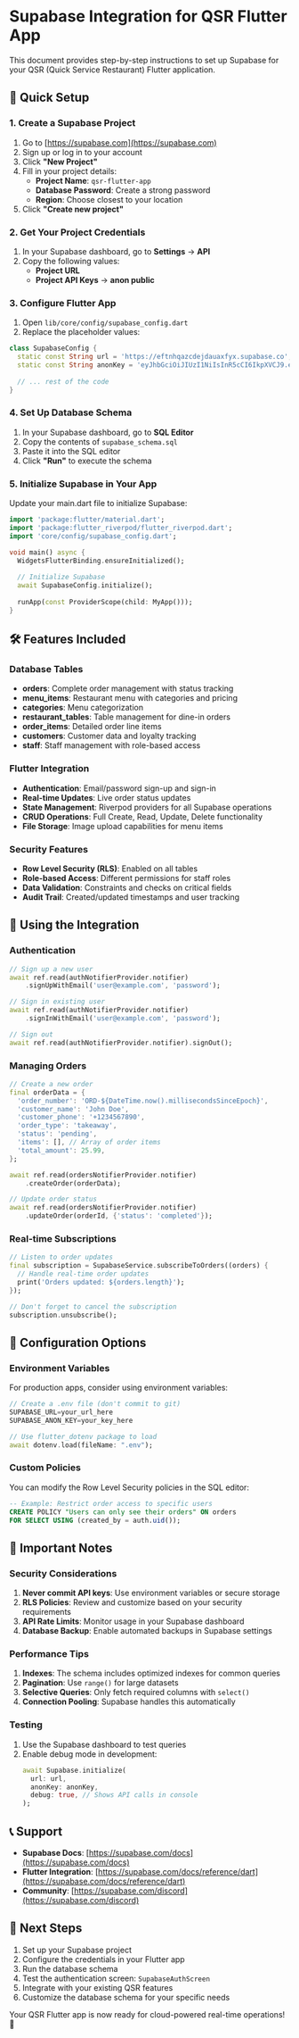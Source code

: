 # Supabase Integration for QSR Flutter App

This document provides step-by-step instructions to set up Supabase for your QSR (Quick Service Restaurant) Flutter application.

## 🚀 Quick Setup

### 1. Create a Supabase Project

1. Go to [https://supabase.com](https://supabase.com)
2. Sign up or log in to your account
3. Click **"New Project"**
4. Fill in your project details:
   - **Project Name**: `qsr-flutter-app`
   - **Database Password**: Create a strong password
   - **Region**: Choose closest to your location
5. Click **"Create new project"**

### 2. Get Your Project Credentials

1. In your Supabase dashboard, go to **Settings** → **API**
2. Copy the following values:
   - **Project URL**
   - **Project API Keys** → **anon public**

### 3. Configure Flutter App

1. Open `lib/core/config/supabase_config.dart`
2. Replace the placeholder values:

```dart
class SupabaseConfig {
  static const String url = 'https://eftnhqazcdejdauaxfyx.supabase.co';
  static const String anonKey = 'eyJhbGciOiJIUzI1NiIsInR5cCI6IkpXVCJ9.eyJpc3MiOiJzdXBhYmFzZSIsInJlZiI6ImVmdG5ocWF6Y2RlamRhdWF4Znl4Iiwicm9sZSI6ImFub24iLCJpYXQiOjE3NTkyMTI3ODgsImV4cCI6MjA3NDc4ODc4OH0.VxtPb5XUFL7VOtSHSaW7wU-R65NkPKj9XkSnqgaBwHs';
  
  // ... rest of the code
}
```

### 4. Set Up Database Schema

1. In your Supabase dashboard, go to **SQL Editor**
2. Copy the contents of `supabase_schema.sql`
3. Paste it into the SQL editor
4. Click **"Run"** to execute the schema

### 5. Initialize Supabase in Your App

Update your main.dart file to initialize Supabase:

```dart
import 'package:flutter/material.dart';
import 'package:flutter_riverpod/flutter_riverpod.dart';
import 'core/config/supabase_config.dart';

void main() async {
  WidgetsFlutterBinding.ensureInitialized();
  
  // Initialize Supabase
  await SupabaseConfig.initialize();
  
  runApp(const ProviderScope(child: MyApp()));
}
```

## 🛠️ Features Included

### Database Tables

- **orders**: Complete order management with status tracking
- **menu_items**: Restaurant menu with categories and pricing
- **categories**: Menu categorization
- **restaurant_tables**: Table management for dine-in orders
- **order_items**: Detailed order line items
- **customers**: Customer data and loyalty tracking
- **staff**: Staff management with role-based access

### Flutter Integration

- **Authentication**: Email/password sign-up and sign-in
- **Real-time Updates**: Live order status updates
- **State Management**: Riverpod providers for all Supabase operations
- **CRUD Operations**: Full Create, Read, Update, Delete functionality
- **File Storage**: Image upload capabilities for menu items

### Security Features

- **Row Level Security (RLS)**: Enabled on all tables
- **Role-based Access**: Different permissions for staff roles
- **Data Validation**: Constraints and checks on critical fields
- **Audit Trail**: Created/updated timestamps and user tracking

## 📱 Using the Integration

### Authentication

```dart
// Sign up a new user
await ref.read(authNotifierProvider.notifier)
    .signUpWithEmail('user@example.com', 'password');

// Sign in existing user
await ref.read(authNotifierProvider.notifier)
    .signInWithEmail('user@example.com', 'password');

// Sign out
await ref.read(authNotifierProvider.notifier).signOut();
```

### Managing Orders

```dart
// Create a new order
final orderData = {
  'order_number': 'ORD-${DateTime.now().millisecondsSinceEpoch}',
  'customer_name': 'John Doe',
  'customer_phone': '+1234567890',
  'order_type': 'takeaway',
  'status': 'pending',
  'items': [], // Array of order items
  'total_amount': 25.99,
};

await ref.read(ordersNotifierProvider.notifier)
    .createOrder(orderData);

// Update order status
await ref.read(ordersNotifierProvider.notifier)
    .updateOrder(orderId, {'status': 'completed'});
```

### Real-time Subscriptions

```dart
// Listen to order updates
final subscription = SupabaseService.subscribeToOrders((orders) {
  // Handle real-time order updates
  print('Orders updated: ${orders.length}');
});

// Don't forget to cancel the subscription
subscription.unsubscribe();
```

## 🔧 Configuration Options

### Environment Variables

For production apps, consider using environment variables:

```dart
// Create a .env file (don't commit to git)
SUPABASE_URL=your_url_here
SUPABASE_ANON_KEY=your_key_here

// Use flutter_dotenv package to load
await dotenv.load(fileName: ".env");
```

### Custom Policies

You can modify the Row Level Security policies in the SQL editor:

```sql
-- Example: Restrict order access to specific users
CREATE POLICY "Users can only see their orders" ON orders 
FOR SELECT USING (created_by = auth.uid());
```

## 🚨 Important Notes

### Security Considerations

1. **Never commit API keys**: Use environment variables or secure storage
2. **RLS Policies**: Review and customize based on your security requirements
3. **API Rate Limits**: Monitor usage in your Supabase dashboard
4. **Database Backup**: Enable automated backups in Supabase settings

### Performance Tips

1. **Indexes**: The schema includes optimized indexes for common queries
2. **Pagination**: Use `range()` for large datasets
3. **Selective Queries**: Only fetch required columns with `select()`
4. **Connection Pooling**: Supabase handles this automatically

### Testing

1. Use the Supabase dashboard to test queries
2. Enable debug mode in development:
   ```dart
   await Supabase.initialize(
     url: url,
     anonKey: anonKey,
     debug: true, // Shows API calls in console
   );
   ```

## 📞 Support

- **Supabase Docs**: [https://supabase.com/docs](https://supabase.com/docs)
- **Flutter Integration**: [https://supabase.com/docs/reference/dart](https://supabase.com/docs/reference/dart)
- **Community**: [https://supabase.com/discord](https://supabase.com/discord)

## 🎯 Next Steps

1. Set up your Supabase project
2. Configure the credentials in your Flutter app
3. Run the database schema
4. Test the authentication screen: `SupabaseAuthScreen`
5. Integrate with your existing QSR features
6. Customize the database schema for your specific needs

Your QSR Flutter app is now ready for cloud-powered real-time operations! 🎉
